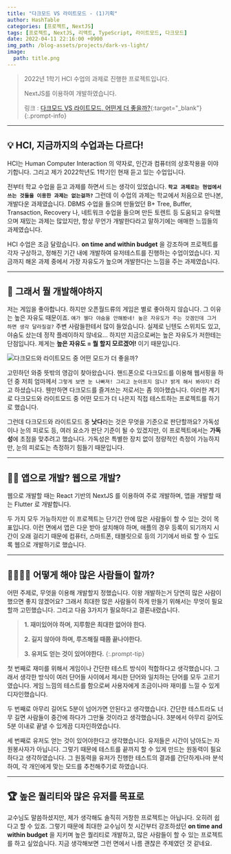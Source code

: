 ```yaml
---
title: "다크모드 VS 라이트모드 - (1)기획"
author: HashTable
categories: [프로젝트, NextJS]
tags: [프로젝트, NextJS, 리액트, TypeScript, 라이트모드, 다크모드]
date: 2022-04-11 22:16:00 +0900
img_path: /blog-assets/projects/dark-vs-light/
image:
  path: title.png
---
```


> 2022년 1학기 HCI 수업의 과제로 진행한 프로젝트입니다.
>
> NextJS를 이용하여 개발하였습니다.
>
> 링크 : [다크모드 VS 라이트모드, 어떤게 더 좋을까?](https://dark-vs-light.vercel.app){:target="_blank"}
{:.prompt-info}

---

## 💡 **HCI, 지금까지의 수업과는 다르다!**

HCI는 Human Computer Interaction 의 약자로, 인간과 컴퓨터의 상호작용을 이야기합니다. 그리고 제가 2022학년도 1학기인 현재 듣고 있는 수업입니다.

전부터 학교 수업을 듣고 과제를 하면서 드는 생각이 있었습니다. **`학교 과제로는 현업에서 쓰는 것들을 이용한 과제는 없는걸까?`**
그런데 이 수업의 과제는 학교에서 처음으로 만나본, 개발다운 과제였습니다. DBMS 수업을 들으며 만들었던 B+ Tree, Buffer, Transaction, Recovery 나,
네트워크 수업을 들으며 만든 토렌트 등 도움되고 유익했으며 재밌는 과제는 많았지만, 항상 무언가 개발한다라고 말하기에는 애매한 느낌들의 과제였습니다.

HCI 수업은 조금 달랐습니다. **on time and within budget** 을 강조하며 프로젝트를 각자 구상하고, 정해진 기간 내에 개발하여 유저테스트를 진행하는 수업이었습니다.
지금까지 해온 과제 중에서 가장 자유도가 높으며 개발한다는 느낌을 주는 과제였습니다.

---

## 🤔 **그래서 뭘 개발해야하지**

저는 게임을 좋아합니다. 하지만 오픈월드류의 게임은 별로 좋아하지 않습니다. 그 이유는 높은 자유도 때문이죠.
`얘가 젤다 야숨을 안해봤네! 높은 자유도가 주는 갓겜인데 그거 하면 생각 달라질걸?` 주변 사람들한테서 많이 들었습니다.
실제로 닌텐도 스위치도 있고, 야숨도 샀는데 정작 플레이하지 않네요... 하지만 지금으로써는 높은 자유도가 저한테는 단점입니다.
제게는 **높은 자유도 = 뭘 할지 모르겠어!** 이기 때문입니다.

![다크모드와 라이트모드 중 어떤 모드가 더 좋을까?](figure1.png)

고민하던 와중 뜻밖의 영감이 찾아왔습니다. 핸드폰으로 다크모드를 이용해 웹서핑을 하던 중 저희 엄마께서
`그렇게 보면 눈 나빠져! 그리고 눈아프지 않니? 밝게 해서 봐야지!` 라고 하셨습니다.
웬만하면 다크모드를 즐겨쓰는 저로서는 좀 의아했습니다. 이러한 계기로 다크모드와 라이트모드 중
어떤 모드가 더 나은지 직접 테스트하는 프로젝트를 하기로 했습니다.

그런데 다크모드와 라이트모드 중 **낫다**라는 것은 무엇을 기준으로 판단할까요? 가독성이나 눈의 피로도 등,
여러 요소가 판단 기준이 될 수 있겠지만, 이 프로젝트에서는 **가독성**에 초점을 맞추려고 했습니다.
가독성은 특별한 장치 없이 정량적인 측정이 가능하지만, 눈의 피로도는 측정하기 힘들기 때문입니다.

---

## 👨‍💻 **앱으로 개발? 웹으로 개발?**

웹으로 개발할 때는 React 기반의 NextJS 를 이용하여 주로 개발하며, 앱을 개발할 때는 Flutter 로 개발합니다.

두 가지 모두 가능하지만 이 프로젝트는 단기간 안에 많은 사람들이 할 수 있는 것이 목표입니다.
이런 면에서 앱은 다운 받아 설치해야 하며, 애플의 경우 등록이 되기까지 시간이 오래 걸리기 때문에 컴퓨터, 스마트폰, 태블릿으로
등의 기기에서 바로 할 수 있도록 웹으로 개발하기로 했습니다.

---

## 👨‍👩‍👧‍👦 **어떻게 해야 많은 사람들이 할까?**

어떤 주제로, 무엇을 이용해 개발할지 정했습니다. 이왕 개발하는거 당연히 많은 사람이 했으면 좋지 않겠어요?
그래서 최대한 많은 사람들이 하게 만들기 위해서는 무엇이 필요할까 고민했습니다.
그리고 다음 3가지가 필요하다고 결론내렸습니다.

> **1. 재미있어야 하며, 지루함은 최대한 없어야 한다.**
>
> **2. 길지 않아야 하며, 루즈해질 때쯤 끝나야한다.**
>
> **3. 유저도 얻는 것이 있어야한다.**
{:.prompt-tip}

첫 번째로 재미를 위해서 게임이나 간단한 테스트 방식이 적합하다고 생각했습니다.
그래서 생각한 방식이 여러 단어들 사이에서 제시한 단어와 일치하는 단어를 모두 고르기였습니다.
게임 느낌의 테스트를 함으로써 사용자에게 조금이나마 재미를 느낄 수 있게 디자인했습니다.

두 번째로 아무리 길어도 5분이 넘어가면 안된다고 생각했습니다. 간단한 테스트라도 너무 길면
사람들이 중간에 하다가 그만둘 것이라고 생각했습니다. 3분에서 아무리 길어도 5분 이내로 끝낼 수 있게끔
디자인하였습니다.

세 번째로 유저도 얻는 것이 있어야한다고 생각했습니다. 유저들은 시간이 남아도는 자원봉사자가 아닙니다.
그렇기 때문에 테스트를 끝까지 할 수 있게 만드는 원동력이 필요하다고 생각하였습니다.
그 원동력을 유저가 진행한 테스트의 결과를 간단하게나마 분석하여, 각 개인에게 맞는 모드를 추천해주기로 하였습니다.

---

## 🏆 **높은 퀄리티와 많은 유저를 목표로**

교수님도 말씀하셨지만, 제가 생각해도 솔직히 거창한 프로젝트는 아닙니다. 오히려 쉽다고 할 수 있죠.
그렇기 때문에 최대한 교수님이 첫 시간부터 강조하셨던 **on time and within budget** 을 지키며 높은 퀄리티로 개발하고,
많은 사람들이 할 수 있는 프로젝트를 하고 싶었습니다. 지금 생각해보면 그런 면에서 나름 괜찮은 주제였던 것 같네요.

